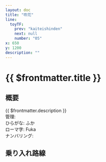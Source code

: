 ```yaml
---
layout: doc
title: "吹花"
line:
  toyTF:
    prev: "kaiteishinden"
    next: null
    number: "05"
x: 650
y: 1200
description: ""
---
```


# {{ $frontmatter.title }} <ViewinMap />
<!-- ![駅の写真の説明](駅の写真のURL) -->

## 概要
{{ $frontmatter.description }}  
管理:   
ひらがな: ふか  
ローマ字: Fuka  
ナンバリング: <Numberling />

## 乗り入れ路線
<LineInfo />